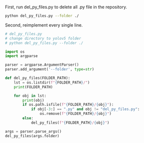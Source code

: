 First, run del_py_files.py to delete all .py file in the repository.
```bash
python del_py_files.py --folder ./
```

Second, reimplement every single line.

```python
# del_py_files.py
# change directory to yolov5 folder
# python del_py_files.py --folder ./

import os
import argparse

parser = argparse.ArgumentParser()
parser.add_argument('--folder', type=str)

def del_py_files(FOLDER_PATH):
    lst = os.listdir(f"{FOLDER_PATH}/")
    print(FOLDER_PATH)

    for obj in lst:
        print(obj)
        if os.path.isfile(f"{FOLDER_PATH}/{obj}"):
            if obj[-3:] == ".py" and obj != "del_py_files.py":
                os.remove(f"{FOLDER_PATH}/{obj}")
        else:
            del_py_files(f"{FOLDER_PATH}/{obj}")

args = parser.parse_args()
del_py_files(args.folder)

```
